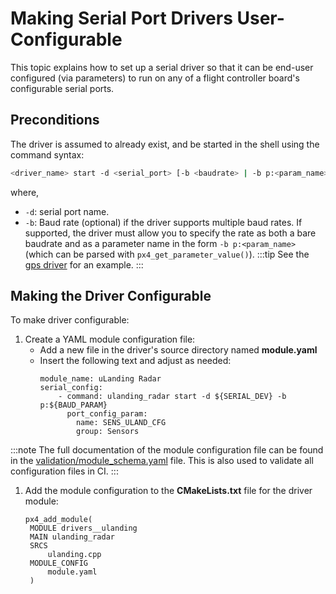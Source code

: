 # Making Serial Port Drivers User-Configurable

This topic explains how to set up a serial driver so that it can be end-user configured (via parameters) to run on any of a flight controller board's configurable serial ports.

## Preconditions

The driver is assumed to already exist, and be started in the shell using the command syntax:
```sh
<driver_name> start -d <serial_port> [-b <baudrate> | -b p:<param_name>]
```
where,
- `-d`: serial port name.
- `-b`: Baud rate (optional) if the driver supports multiple baud rates. If supported, the driver must allow you to specify the rate as both a bare baudrate and as a parameter name in the form `-b p:<param_name>` (which can be parsed with `px4_get_parameter_value()`). :::tip See the [gps driver](https://github.com/PX4/PX4-Autopilot/blob/master/src/drivers/gps/gps.cpp#L1023) for an example.
:::


## Making the Driver Configurable

To make driver configurable:
1. Create a YAML module configuration file:
   - Add a new file in the driver's source directory named **module.yaml**
   - Insert the following text and adjust as needed:
     ```
     module_name: uLanding Radar
     serial_config:
         - command: ulanding_radar start -d ${SERIAL_DEV} -b p:${BAUD_PARAM}
           port_config_param:
             name: SENS_ULAND_CFG
             group: Sensors
     ```
:::note
The full documentation of the module configuration file can be found in the [validation/module_schema.yaml](https://github.com/PX4/PX4-Autopilot/blob/master/validation/module_schema.yaml) file. This is also used to validate all configuration files in CI.
:::
1. Add the module configuration to the **CMakeLists.txt** file for the driver module:
   ```
   px4_add_module(
    MODULE drivers__ulanding
    MAIN ulanding_radar
    SRCS
        ulanding.cpp
    MODULE_CONFIG
        module.yaml
    )
   ```

